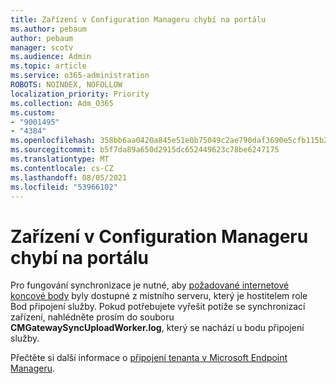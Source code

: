 ```yaml
---
title: Zařízení v Configuration Manageru chybí na portálu
ms.author: pebaum
author: pebaum
manager: scotv
ms.audience: Admin
ms.topic: article
ms.service: o365-administration
ROBOTS: NOINDEX, NOFOLLOW
localization_priority: Priority
ms.collection: Adm_O365
ms.custom:
- "9001495"
- "4384"
ms.openlocfilehash: 358bb6aa0420a845e51e0b75049c2ae790daf3690e5cfb115b234d82a29e93a7
ms.sourcegitcommit: b5f7da89a650d2915dc652449623c78be6247175
ms.translationtype: MT
ms.contentlocale: cs-CZ
ms.lasthandoff: 08/05/2021
ms.locfileid: "53966102"
---
```

# <a name="configuration-manager-devices-missing-in-the-portal"></a>Zařízení v Configuration Manageru chybí na portálu

Pro fungování synchronizace je nutné, aby [požadované internetové koncové body](https://docs.microsoft.com/configmgr/tenant-attach/device-sync-actions#internet-endpoints) byly dostupné z místního serveru, který je hostitelem role Bod připojení služby. Pokud potřebujete vyřešit potíže se synchronizací zařízení, nahlédněte prosím do souboru **CMGatewaySyncUploadWorker.log**, který se nachází u bodu připojení služby.

Přečtěte si další informace o [připojení tenanta v Microsoft Endpoint Manageru](https://docs.microsoft.com/configmgr/tenant-attach/).
